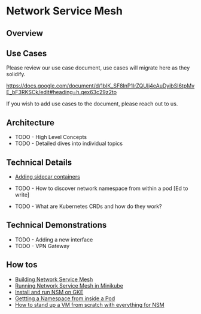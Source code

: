 Network Service Mesh
====================

Overview
--------

Use Cases
---------
Please review our use case document, use cases will migrate here as they solidify.

https://docs.google.com/document/d/1bIK_SF8lnP1IrZQUIj4eAuDyibSI6tpMvE_bF3RKSCk/edit#heading=h.qex63c29z2to

If you wish to add use cases to the document, please reach out to us.

Architecture
------------
* TODO - High Level Concepts
* TODO - Detailed dives into individual topics

Technical Details
-----------------
* [Adding sidecar containers](/docs/Adding-sidecar-containers.md)

* TODO - How to discover network namespace from within a pod [Ed to write]
* TODO - What are Kubernetes CRDs and how do they work?

Technical Demonstrations
------------------------
* TODO - Adding a new interface
* TODO - VPN Gateway

How tos
-------
* [Building Network Service Mesh](/docs/BUILD.md)
* [Running Network Service Mesh in Minikube](/docs/MINIKUBE.md)
* [Install and run NSM on GKE](/docs/NSM-on-GKE.md)
* [Gettting a Namespace from inside a Pod](/docs/Getting-a-namespace-from-inside-a-Pod.md)
* [How to stand up a VM from scratch with everything for NSM](/docs/GETTING-STARTED.md)
